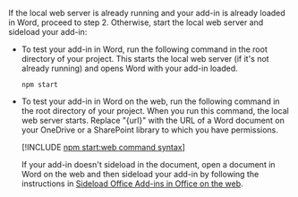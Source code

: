 If the local web server is already running and your add-in is already loaded in Word, proceed to step 2. Otherwise, start the local web server and sideload your add-in: 

- To test your add-in in Word, run the following command in the root directory of your project. This starts the local web server (if it's not already running) and opens Word with your add-in loaded.

    ```command&nbsp;line
    npm start
    ```

- To test your add-in in Word on the web, run the following command in the root directory of your project. When you run this command, the local web server starts. Replace "{url}" with the URL of a Word document on your OneDrive or a SharePoint library to which you have permissions.

    [!INCLUDE [npm start:web command syntax](../includes/start-web-sideload-instructions.md)]

    If your add-in doesn't sideload in the document, open a document in Word on the web and then sideload your add-in by following the instructions in [Sideload Office Add-ins in Office on the web](../testing/sideload-office-add-ins-for-testing.md#sideload-an-office-add-in-in-office-on-the-web).
